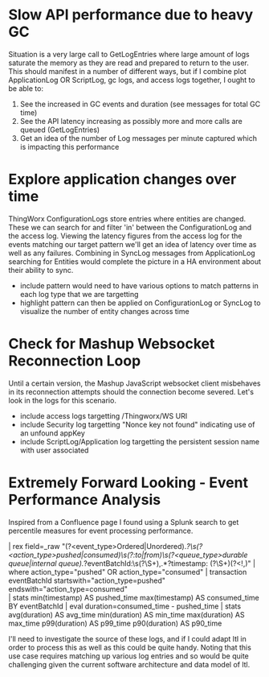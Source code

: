 
# Slow API performance due to heavy GC

Situation is a very large call to GetLogEntries where large amount of logs saturate the memory as they are read and prepared to return to the user.
This should manifest in a number of different ways, but if I combine plot ApplicationLog OR ScriptLog, gc logs, and access logs together, I ought to be able to:

1) See the increased in GC events and duration (see messages for total GC time)
2) See the API latency increasing as possibly more and more calls are queued (GetLogEntries)
3) Get an idea of the number of Log messages per minute captured which is impacting this performance

# Explore application changes over time

ThingWorx ConfigurationLogs store entries where entities are changed.  These we can search for and filter 'in' between the ConfigurationLog and the access log.
Viewing the latency figures from the access log for the events matching our target pattern we'll get an idea of latency over time as well as any failures.
Combining in SyncLog messages from ApplicationLog searching for Entities would complete the picture in a HA environment about their ability to sync.

- include pattern would need to have various options to match patterns in each log type that we are targetting
- highlight pattern can then be applied on ConfigurationLog or SyncLog to visualize the number of entity changes across time

# Check for Mashup Websocket Reconnection Loop

Until a certain version, the Mashup JavaScript websocket client misbehaves in its reconnection attempts should the connection become severed.  Let's look in the logs for this scenario.

- include access logs targetting /Thingworx/WS URI
- include Security log targetting "Nonce key not found" indicating use of an unfound appKey
- include ScriptLog/Application log targetting the persistent session name with user associated

# Extremely Forward Looking - Event Performance Analysis

Inspired from a Confluence page I found using a Splunk search to get percentile measures for event processing performance.

| rex field=_raw "(?<event_type>Ordered|Unordered).*?\s(?<action_type>pushed|consumed)\s(?:to|from)\s(?<queue_type>durable queue|internal queue).*?eventBatchId:\s(?<eventBatchId>\S+),.*?timestamp: (?<timestamp>\S+)(?<!\,)" 
| where action_type="pushed" OR action_type="consumed" 
| transaction eventBatchId startswith="action_type=pushed" endswith="action_type=consumed"  
| stats min(timestamp) AS pushed_time max(timestamp) AS consumed_time BY eventBatchId
| eval duration=consumed_time - pushed_time | stats avg(duration) AS avg_time 
        min(duration) AS min_time 
        max(duration) AS max_time 
        p99(duration) AS p99_time 
        p90(duration) AS p90_time

I'll need to investigate the source of these logs, and if I could adapt ltl in order to process this as well as this could be quite handy.  Noting that this use case requires matching up various log entries and so would be quite challenging given the current software architecture and data model of ltl. 
